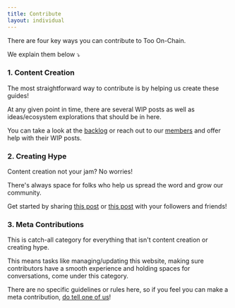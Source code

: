 ```yaml
---
title: Contribute
layout: individual
---
```


There are four key ways you can contribute to Too On-Chain. 

We explain them below ⤵️

### 1. Content Creation

The most straightforward way to contribute is by helping us create these guides! 

At any given point in time, there are several WIP posts as well as ideas/ecosystem explorations that should be in here.

You can take a look at the [backlog](https://infinitegwei.github.io/too-on-chain/backlog) or reach out to our [members](https://infinitegwei.github.io/too-on-chain/members) and offer help with their WIP posts.

### 2. Creating Hype

Content creation not your jam? No worries!

There's always space for folks who help us spread the word and grow our community.

Get started by sharing [this post](https://x.com/emilyxlai/status/1775154394100539501?s=20) or [this post](https://x.com/parkerjayp/status/1768669382111064455?s=20) with your followers and friends!

### 3. Meta Contributions

This is catch-all category for everything that isn't content creation or creating hype.

This means tasks like managing/updating this website, making sure contributors have a smooth experience and holding spaces for conversations, come under this category.

There are no specific guidelines or rules here, so if you feel you can make a meta contribution, [do tell one of us](https://infinitegwei.github.io/too-on-chain/members)!
